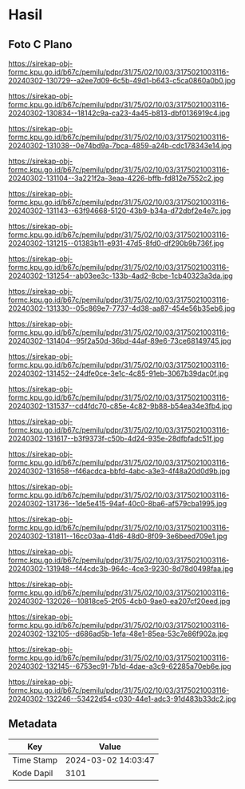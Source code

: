 # Hasil

## Foto C Plano

https://sirekap-obj-formc.kpu.go.id/b67c/pemilu/pdpr/31/75/02/10/03/3175021003116-20240302-130729--a2ee7d09-6c5b-49d1-b643-c5ca0860a0b0.jpg

https://sirekap-obj-formc.kpu.go.id/b67c/pemilu/pdpr/31/75/02/10/03/3175021003116-20240302-130834--18142c9a-ca23-4a45-b813-dbf0136919c4.jpg

https://sirekap-obj-formc.kpu.go.id/b67c/pemilu/pdpr/31/75/02/10/03/3175021003116-20240302-131038--0e74bd9a-7bca-4859-a24b-cdc178343e14.jpg

https://sirekap-obj-formc.kpu.go.id/b67c/pemilu/pdpr/31/75/02/10/03/3175021003116-20240302-131104--3a221f2a-3eaa-4226-bffb-fd812e7552c2.jpg

https://sirekap-obj-formc.kpu.go.id/b67c/pemilu/pdpr/31/75/02/10/03/3175021003116-20240302-131143--63f94668-5120-43b9-b34a-d72dbf2e4e7c.jpg

https://sirekap-obj-formc.kpu.go.id/b67c/pemilu/pdpr/31/75/02/10/03/3175021003116-20240302-131215--01383b11-e931-47d5-8fd0-df290b9b736f.jpg

https://sirekap-obj-formc.kpu.go.id/b67c/pemilu/pdpr/31/75/02/10/03/3175021003116-20240302-131254--ab03ee3c-133b-4ad2-8cbe-1cb40323a3da.jpg

https://sirekap-obj-formc.kpu.go.id/b67c/pemilu/pdpr/31/75/02/10/03/3175021003116-20240302-131330--05c869e7-7737-4d38-aa87-454e56b35eb6.jpg

https://sirekap-obj-formc.kpu.go.id/b67c/pemilu/pdpr/31/75/02/10/03/3175021003116-20240302-131404--95f2a50d-36bd-44af-89e6-73ce68149745.jpg

https://sirekap-obj-formc.kpu.go.id/b67c/pemilu/pdpr/31/75/02/10/03/3175021003116-20240302-131452--24dfe0ce-3e1c-4c85-91eb-3067b39dac0f.jpg

https://sirekap-obj-formc.kpu.go.id/b67c/pemilu/pdpr/31/75/02/10/03/3175021003116-20240302-131537--cd4fdc70-c85e-4c82-9b88-b54ea34e3fb4.jpg

https://sirekap-obj-formc.kpu.go.id/b67c/pemilu/pdpr/31/75/02/10/03/3175021003116-20240302-131617--b3f9373f-c50b-4d24-935e-28dfbfadc51f.jpg

https://sirekap-obj-formc.kpu.go.id/b67c/pemilu/pdpr/31/75/02/10/03/3175021003116-20240302-131658--f46acdca-bbfd-4abc-a3e3-4f48a20d0d9b.jpg

https://sirekap-obj-formc.kpu.go.id/b67c/pemilu/pdpr/31/75/02/10/03/3175021003116-20240302-131736--1de5e415-94af-40c0-8ba6-af579cba1995.jpg

https://sirekap-obj-formc.kpu.go.id/b67c/pemilu/pdpr/31/75/02/10/03/3175021003116-20240302-131811--16cc03aa-41d6-48d0-8f09-3e6beed709e1.jpg

https://sirekap-obj-formc.kpu.go.id/b67c/pemilu/pdpr/31/75/02/10/03/3175021003116-20240302-131948--f44cdc3b-964c-4ce3-9230-8d78d0498faa.jpg

https://sirekap-obj-formc.kpu.go.id/b67c/pemilu/pdpr/31/75/02/10/03/3175021003116-20240302-132026--10818ce5-2f05-4cb0-9ae0-ea207cf20eed.jpg

https://sirekap-obj-formc.kpu.go.id/b67c/pemilu/pdpr/31/75/02/10/03/3175021003116-20240302-132105--d686ad5b-1efa-48e1-85ea-53c7e86f902a.jpg

https://sirekap-obj-formc.kpu.go.id/b67c/pemilu/pdpr/31/75/02/10/03/3175021003116-20240302-132145--6753ec91-7b1d-4dae-a3c9-62285a70eb6e.jpg

https://sirekap-obj-formc.kpu.go.id/b67c/pemilu/pdpr/31/75/02/10/03/3175021003116-20240302-132246--53422d54-c030-44e1-adc3-91d483b33dc2.jpg


## Metadata

| Key        | Value               |
| ---------- | ------------------- |
| Time Stamp | 2024-03-02 14:03:47 |
| Kode Dapil | 3101                |



